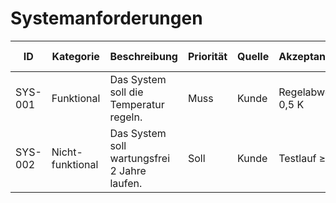 # Systemanforderungen

| ID      | Kategorie        | Beschreibung                                     | Priorität | Quelle | Akzeptanzkriterium | GitHub Issue |
|---------|------------------|--------------------------------------------------|------------|----------|--------------------|---------------|
| SYS-001 | Funktional       | Das System soll die Temperatur regeln.           | Muss | Kunde | Regelabweichung < 0,5 K | [#1](https://github.com/USERNAME/REPO/issues/1) |
| SYS-002 | Nicht-funktional | Das System soll wartungsfrei 2 Jahre laufen. | Soll | Kunde | Testlauf ≥ 2 Jahre | [#2](https://github.com/USERNAME/REPO/issues/2) |
